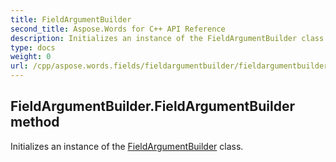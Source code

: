 ```yaml
---
title: FieldArgumentBuilder
second_title: Aspose.Words for C++ API Reference
description: Initializes an instance of the FieldArgumentBuilder class. 
type: docs
weight: 0
url: /cpp/aspose.words.fields/fieldargumentbuilder/fieldargumentbuilder/
---
```

## FieldArgumentBuilder.FieldArgumentBuilder method


Initializes an instance of the [FieldArgumentBuilder](./) class.

